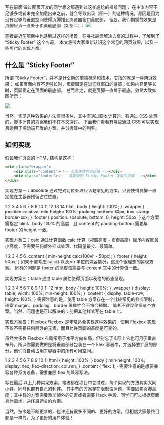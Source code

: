 
写在前面
做过网页开发的同学想必都遇到过这样尴尬的排版问题：
在主体内容不足够多或者未完全加载出来之前，就会导致出现（图一）的这种情况，原因是因为没有足够的垂直空间使得页脚推到浏览器窗口最底部。
但是，我们期望的效果是页脚应该一直处于页面最底部（如图二）：
![](http://p8cyzbt5x.bkt.clouddn.com/UC20180605_184315.png)


笔者最近在项目中也遇到过这样的场景，在寻找最佳解决方案的过程中，了解到了 “Sticky Footer” 这个名词。
本文将带大家重新认识这个常见的网页效果，以及一些可行的实现方案。

## 什么是 “Sticky Footer”
所谓 “Sticky Footer”，并不是什么新的前端概念和技术，它指的就是一种网页效果：
如果页面内容不足够长时，页脚固定在浏览器窗口的底部；如果内容足够长时，页脚固定在页面的最底部。
总而言之，就是页脚一直处于最底，效果大致如图所示：

![](http://p8cyzbt5x.bkt.clouddn.com/UC20180605_184346.png)

当然，实现这种效果的方法有很多种，其中有通过脚本计算的，有通过 CSS 处理的，脚本计算的方案我们不在本文探讨。
下面我们看看有哪些通过 CSS 可以实现且适用于移动端开发的方案，并分析其中的利弊。

## 如何实现
假设我们页面的 HTML 结构是这样：
```html
<div class="wrapper">
    <div class="content"><!-- 页面主体内容区域 --></div>
    <div class="footer"><!-- 需要做到 Sticky Footer 效果的页脚 --></div>
</div>
```
实现方案一：absolute
通过绝对定位处理应该是常见的方案，只要使得页脚一直定位在主容器预留占位位置。

1
2
3
4
5
6
7
8
9
10
11
12
13
14
html, body {
    height: 100%;
}
.wrapper {
    position: relative;
    min-height: 100%;
    padding-bottom: 50px;
    box-sizing: border-box;
}
.footer {
    position: absolute;
    bottom: 0;
    height: 50px;
}
这个方案需指定 html、body 100% 的高度，且 content 的 padding-bottom 需要与 footer 的 height 一致。

实现方案二：calc
通过计算函数 calc 计算（视窗高度 - 页脚高度）赋予内容区最小高度，不需要任何额外样式处理，代码量最少、最简单。

1
2
3
4
5
6
.content {
    min-height: calc(100vh - 50px);
}
.footer {
    height: 50px;
}
如果不需考虑 calc() 以及 vh 单位的兼容情况，这是个很理想的实现方案。
同样的问题是 footer 的高度值需要与 content 其中的计算值一致。

实现方案三：table
通过 table 属性使得页面以表格的形态呈现。

1
2
3
4
5
6
7
8
9
10
11
12
html, body {
    height: 100%;
}
.wrapper {
    display: table;
    width: 100%;
    min-height: 100%;
}
.content {
    display: table-row;
    height: 100%;
}
需要注意的是，使用 table 方案存在一个比较常见的样式限制，通常 margin、padding、border 等属性会不符合预期。
笔者不建议使用这个方案。当然，问题也是可以解决的：别把其他样式写在 table 上。

实现方案四：Flexbox
Flexbox 是非常适合实现这种效果的，使用 Flexbox 实现不仅不需要任何额外的元素，而且允许页脚的高度是可变的。

虽然大多数 Flexbox 布局常用于水平方向布局，但别忘了实际上它也可用于垂直布局，所以你需要做的是将垂直部分包装在一个 Flex 容器中，并选择要扩展的部分，他们将自动占用其容器中的所有可用空间。

1
2
3
4
5
6
7
8
9
10
11
html {
    height: 100%;
}
body {
    min-height: 100%;
    display: flex;
    flex-direction: column;
}
.content {
    flex: 1;
}
需要注意的是想要兼容各种系统设备，需要兼顾 flex 的兼容写法。

写在最后
以上几种实现方案，笔者都在项目中尝试过，每个实现的方法其实大同小异，同时也都有自己的利弊。
其中有的方案存在限制性问题，需要固定页脚高度；其中有的方案需要添加额外的元素或者需要 Hack 手段。同学们可以根据页面具体需求，选择最适合的方案。

当然，技术是不断更新的，也许还有很多不同的、更好的方案。但相信大家最终目都是一样的，为了更好的用户体验！